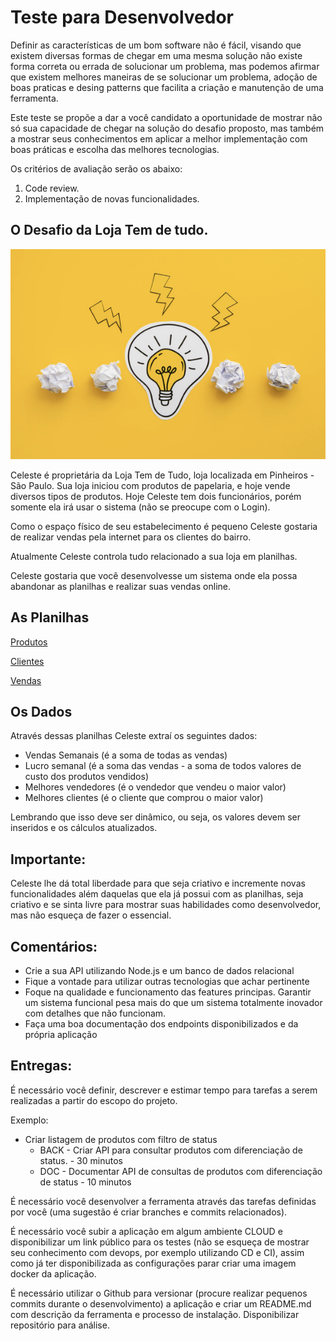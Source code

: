 # Teste para Desenvolvedor

Definir as características de um bom software não é fácil, visando que existem diversas formas de chegar em uma mesma solução não existe forma correta ou errada de solucionar um problema, mas podemos afirmar que existem melhores maneiras de se solucionar um problema, adoção de boas praticas e desing patterns que facilita a criação e manutenção de uma ferramenta. 

Este teste se propõe a dar a você candidato a oportunidade de mostrar não só sua capacidade de chegar na solução do desafio proposto, mas também a mostrar seus conhecimentos em aplicar a melhor implementação com boas práticas e escolha das melhores tecnologias. 

Os critérios de avaliação serão os abaixo:

1. Code review.
2. Implementação de novas funcionalidades. 

## O Desafio da Loja Tem de tudo.

![assets/imagem_capa.png](assets/imagem_capa.png)

Celeste é proprietária da Loja Tem de Tudo, loja localizada em Pinheiros - São Paulo. Sua loja iniciou com produtos de papelaria, e hoje vende diversos tipos de produtos. Hoje Celeste tem dois funcionários, porém somente ela irá usar o sistema (não se preocupe com o Login).

Como o espaço físico de seu estabelecimento é pequeno Celeste gostaria de realizar vendas pela internet para os clientes do bairro.

Atualmente Celeste controla tudo relacionado a sua loja em planilhas.

Celeste gostaria que você desenvolvesse um sistema onde ela possa abandonar as planilhas e realizar suas vendas online. 

## As Planilhas

[Produtos](assets/Produtos.csv)

[Clientes](assets/Clientes.csv)

[Vendas](assets/Vendas.csv)

## Os Dados

Através dessas planilhas Celeste extraí os seguintes dados:

- Vendas Semanais (é a soma de todas as vendas)
- Lucro semanal (é a soma das vendas - a soma de todos valores de custo dos produtos vendidos)
- Melhores vendedores (é o vendedor que vendeu o maior valor)
- Melhores clientes (é o cliente que comprou o maior valor)

Lembrando que isso deve ser dinâmico, ou seja, os valores devem ser inseridos e os cálculos atualizados.

## Importante:

Celeste lhe dá total liberdade para que seja criativo e incremente novas funcionalidades além daquelas que ela já possui com as planilhas, seja criativo e se sinta livre para mostrar suas habilidades como desenvolvedor, mas não esqueça de fazer o essencial.

## Comentários:
- Crie a sua API utilizando Node.js e um banco de dados relacional
- Fique a vontade para utilizar outras tecnologias que achar pertinente
- Foque na qualidade e funcionamento das features principas. Garantir um sistema funcional pesa mais do que um sistema totalmente inovador com detalhes que não funcionam.
- Faça uma boa documentação dos endpoints disponibilizados e da própria aplicação

## Entregas:

É necessário você definir, descrever e estimar tempo para tarefas a serem realizadas a partir do escopo do projeto.

Exemplo:

- Criar listagem de produtos com filtro de status
  - BACK - Criar API para consultar produtos com diferenciação de status. - 30 minutos
  - DOC - Documentar API de consultas de produtos com diferenciação de status - 10 minutos

É necessário você desenvolver a ferramenta através das tarefas definidas por você (uma sugestão é criar branches e commits relacionados).

É necessário você subir a aplicação em algum ambiente CLOUD e disponibilizar um link público para os testes (não se esqueça de mostrar seu conhecimento com devops, por exemplo utilizando CD e CI), assim como já ter disponibilizada as configurações parar criar uma imagem docker da aplicação.

É necessário utilizar o Github para versionar (procure realizar pequenos commits durante o desenvolvimento) a aplicação e criar um README.md com descrição da ferramenta e processo de instalação. Disponibilizar repositório para análise.

